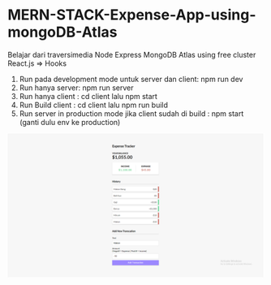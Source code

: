 # MERN-STACK-Expense-App-using-mongoDB-Atlas
Belajar dari traversimedia
Node Express
MongoDB Atlas using free cluster
React.js => Hooks

1. Run pada development mode untuk server dan client: npm run dev
2. Run hanya server: npm run server
3. Run hanya client : cd client lalu npm start
4. Run Build client : cd client lalu npm run build
5. Run server in production mode jika client sudah di build : npm start (ganti dulu env ke production)

![CRUD Role](https://github.com/crusherblack/MERN-STACK-Expense-App-using-mongoDB-Atalas/blob/master/mern.png)
